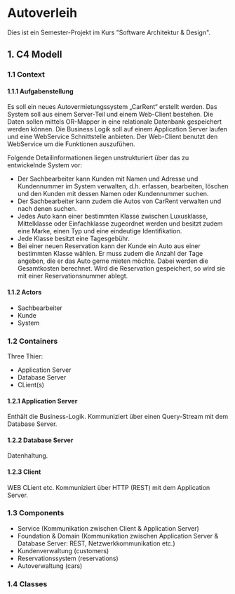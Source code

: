 # Autoverleih

Dies ist ein Semester-Projekt im Kurs "Software Architektur & Design".


## 1. C4 Modell

### 1.1 Context

#### 1.1.1 Aufgabenstellung
Es soll ein neues Autovermietungssystem „CarRent“ erstellt werden. Das System soll aus einem
Server-Teil und einem Web-Client bestehen. Die Daten sollen mittels OR-Mapper in eine relationale
Datenbank gespeichert werden können. Die Business Logik soll auf einem Application Server laufen
und eine WebService Schnittstelle anbieten. Der Web-Client benutzt den WebService um die
Funktionen auszufühen.


Folgende Detailinformationen liegen unstrukturiert über das zu entwickelnde System vor:
- Der Sachbearbeiter kann Kunden mit Namen und Adresse und Kundennummer im System
verwalten, d.h. erfassen, bearbeiten, löschen und den Kunden mit dessen Namen oder
Kundennummer suchen.
- Der Sachbearbeiter kann zudem die Autos von CarRent verwalten und nach denen suchen.
- Jedes Auto kann einer bestimmten Klasse zwischen Luxusklasse, Mittelklasse oder
Einfachklasse zugeordnet werden und besitzt zudem eine Marke, einen Typ und eine
eindeutige Identifikation.
- Jede Klasse besitzt eine Tagesgebühr.
- Bei einer neuen Reservation kann der Kunde ein Auto aus einer bestimmten Klasse wählen. Er
muss zudem die Anzahl der Tage angeben, die er das Auto gerne mieten möchte. Dabei
werden die Gesamtkosten berechnet. Wird die Reservation gespeichert, so wird sie mit einer
Reservationsnummer ablegt.


#### 1.1.2 Actors
- Sachbearbeiter
- Kunde
- System

### 1.2 Containers
Three Thier:
- Application Server
- Database Server
- CLient(s)

#### 1.2.1 Application Server
Enthält die Business-Logik. Kommuniziert über einen Query-Stream mit dem Database Server.

#### 1.2.2 Database Server
Datenhaltung.

#### 1.2.3 Client
WEB CLient etc. Kommuniziert über HTTP (REST) mit dem Application Server.

### 1.3 Components
- Service (Kommunikation zwischen Client & Application Server)
- Foundation & Domain (Kommunikation zwischen Application Server & Database Server: REST, Netzwerkkommunikation etc.)
- Kundenverwaltung (customers)
- Reservationssystem (reservations)
- Autoverwaltung (cars)

### 1.4 Classes
